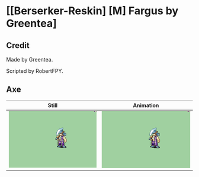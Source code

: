 # [\[Berserker-Reskin\] \[M\] Fargus by Greentea]

## Credit

Made by Greentea.

Scripted by RobertFPY.
	
## Axe

| Still | Animation |
| :---: | :-------: |
| ![Axe still](./Axe_000.png) | ![Axe animation](./Axe.gif) |
